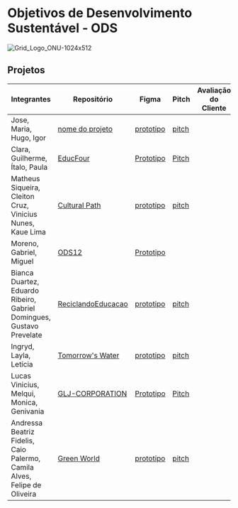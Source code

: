 # Objetivos de Desenvolvimento Sustentável - ODS
![Grid_Logo_ONU-1024x512](https://github.com/fernandoleonid/ODS2023/assets/42476943/a95a668a-5441-4c13-a07c-0872d627cab9)

## Projetos
| Integrantes | Repositório | Figma | Pitch |Avaliação do Cliente |
|---|---|---|---|---|
|Jose, Maria, Hugo, Igor | [nome do projeto](http://github.com) | [prototipo](http://figma.com.br) | [pitch](http://youtube.com)|
|Clara, Guilherme, Ítalo, Paula | [EducFour](https://github.com/believeItalo/Projeto_EducFour) | [Prototipo](https://www.figma.com/file/fs3OMtd84Y9Vs73ii53vpB/EducFour?type=design&t=R09lbk9w4ESpwyoL-0) | [Pitch](https://youtu.be/DE7cfPN3zc0)|
|Matheus Siqueira, Cleiton Cruz, Vinicius Nunes, Kaue Lima | [Cultural Path](https://github.com/MKCV-CO) | [prototipo](https://www.figma.com/file/5QrcmwM2QXbN42xMGfKBoz/Cultural-Path?type=design&node-id=0%3A1&t=cxNijrUUUrnQXlki-1) | [pitch](https://www.youtube.com/watch?v=jt4HQs3xQeY)|
|Moreno, Gabriel, Miguel  | [ODS12](https://github.com/Moreno171/site-adm) | [Prototipo](https://www.figma.com/file/PekQJbfObXUmr0q8ICATcm/trabalho-team-library?type=design&node-id=0-1&t=KSyf9y9cv05eSy9B-0)|
|Bianca Duartez, Eduardo Ribeiro, Gabriel Domingues, Gustavo Prevelate | [ReciclandoEducacao](https://github.com/Rib3r0/Reciclando) | [prototipo](https://www.figma.com/file/8UnrysItM9fHTTRUBzABCh/Apresenta%C3%A7%C3%A3o?type=design&node-id=0-1&t=vB69UYBSEPDJ7D3F-0) | [pitch](https://www.youtube.com/watch?v=CZEk4rFSyqc)|
|Ingryd, Layla, Letícia| [Tomorrow's Water](https://github.com/LaylaGiovanna/front-tomorrows_water) | [prototipo](https://www.figma.com/file/6eCxKagO9pT5NycZg9UAy5/Tomorrow's-Water-Layout?type=design&node-id=177%3A405&t=lx4AbzYgBp2PwKtw-1) | [pitch](https://www.youtube.com/playlist?list=PLVTYlFpuociFCLx_nPYlH2sbnj5bkh3hH)|
|Lucas Vinicius, Melqui, Monica, Genivania | [GLJ-CORPORATION](https://github.com/lucasvinip/PROJETO-WSD) | [Prototipo](https://www.figma.com/file/BUSKQHItq5SdVBLk5XuKOe/GLJ---CORPORATION?type=design&node-id=0-1&t=DIUkV9M3l4lCbUxA-0) | [Pitch](https://sesisenaispedu-my.sharepoint.com/:v:/g/personal/genivania_oliveira_senaisp_edu_br/Eefle4EixT5AgIT4X9mr3OEBtTx9x1lBne7v-ce1UJocag)|
|Andressa Beatriz Fidelis, Caio Palermo, Camila Alves, Felipe de Oliveira | [Green World](https://green-world-senai.netlify.app/) | [prototipo](https://www.figma.com/file/P82ULoZtzosFqokqeaVx9q/Green-World?type=design&node-id=116-1534&t=WzsL34aaIk341i70-0) | [pitch](https://www.youtube.com/watch?v=ZfZlMLx98i4&t=99s)|